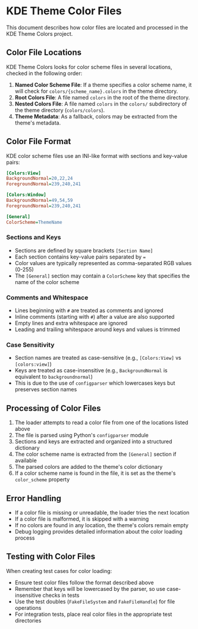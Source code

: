 # KDE Theme Color Files

This document describes how color files are located and processed in the KDE Theme Colors project.

## Color File Locations

KDE Theme Colors looks for color scheme files in several locations, checked in the following order:

1. **Named Color Scheme File**: If a theme specifies a color scheme name, it will check for `colors/{scheme_name}.colors` in the theme directory.
2. **Root Colors File**: A file named `colors` in the root of the theme directory.
3. **Nested Colors File**: A file named `colors` in the `colors/` subdirectory of the theme directory (`colors/colors`).
4. **Theme Metadata**: As a fallback, colors may be extracted from the theme's metadata.

## Color File Format

KDE color scheme files use an INI-like format with sections and key-value pairs:

```ini
[Colors:View]
BackgroundNormal=20,22,24
ForegroundNormal=239,240,241

[Colors:Window]
BackgroundNormal=49,54,59
ForegroundNormal=239,240,241

[General]
ColorScheme=ThemeName
```

### Sections and Keys

- Sections are defined by square brackets `[Section Name]`
- Each section contains key-value pairs separated by `=`
- Color values are typically represented as comma-separated RGB values (0-255)
- The `[General]` section may contain a `ColorScheme` key that specifies the name of the color scheme

### Comments and Whitespace

- Lines beginning with `#` are treated as comments and ignored
- Inline comments (starting with `#`) after a value are also supported
- Empty lines and extra whitespace are ignored
- Leading and trailing whitespace around keys and values is trimmed

### Case Sensitivity

- Section names are treated as case-sensitive (e.g., `[Colors:View]` vs `[colors:view]`)
- Keys are treated as case-insensitive (e.g., `BackgroundNormal` is equivalent to `backgroundnormal`)
- This is due to the use of `configparser` which lowercases keys but preserves section names

## Processing of Color Files

1. The loader attempts to read a color file from one of the locations listed above
2. The file is parsed using Python's `configparser` module
3. Sections and keys are extracted and organized into a structured dictionary
4. The color scheme name is extracted from the `[General]` section if available
5. The parsed colors are added to the theme's color dictionary
6. If a color scheme name is found in the file, it is set as the theme's `color_scheme` property

## Error Handling

- If a color file is missing or unreadable, the loader tries the next location
- If a color file is malformed, it is skipped with a warning
- If no colors are found in any location, the theme's colors remain empty
- Debug logging provides detailed information about the color loading process

## Testing with Color Files

When creating test cases for color loading:

- Ensure test color files follow the format described above
- Remember that keys will be lowercased by the parser, so use case-insensitive checks in tests
- Use the test doubles (`FakeFileSystem` and `FakeFileHandle`) for file operations
- For integration tests, place real color files in the appropriate test directories
